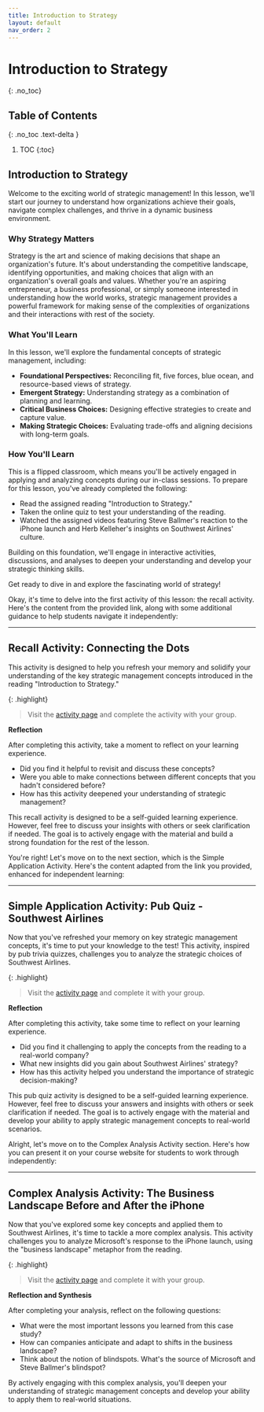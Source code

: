 ```yaml
---
title: Introduction to Strategy
layout: default
nav_order: 2
---
```

# Introduction to Strategy
{: .no_toc}

## Table of Contents
{: .no_toc .text-delta }

1. TOC
{:toc}



## Introduction to Strategy

Welcome to the exciting world of strategic management! In this lesson, we'll start our journey to understand how organizations achieve their goals, navigate complex challenges, and thrive in a dynamic business environment.

### Why Strategy Matters

Strategy is the art and science of making decisions that shape an organization's future. It's about understanding the competitive landscape, identifying opportunities, and making choices that align with an organization's overall goals and values. Whether you're an aspiring entrepreneur, a business professional, or simply someone interested in understanding how the world works, strategic management provides a powerful framework for making sense of the complexities of organizations and their interactions with rest of the society.

### What You'll Learn

In this lesson, we'll explore the fundamental concepts of strategic management, including:

*   **Foundational Perspectives:** Reconciling fit, five forces, blue ocean, and resource-based views of strategy.
*   **Emergent Strategy:** Understanding strategy as a combination of planning and learning.
*   **Critical Business Choices:** Designing effective strategies to create and capture value.
*   **Making Strategic Choices:** Evaluating trade-offs and aligning decisions with long-term goals.

### How You'll Learn

This is a flipped classroom, which means you'll be actively engaged in applying and analyzing concepts during our in-class sessions. To prepare for this lesson, you've already completed the following:

*   Read the assigned reading "Introduction to Strategy."
*   Taken the online quiz to test your understanding of the reading.
*   Watched the assigned videos featuring Steve Ballmer's reaction to the iPhone launch and Herb Kelleher's insights on Southwest Airlines' culture.

Building on this foundation, we'll engage in interactive activities, discussions, and analyses to deepen your understanding and develop your strategic thinking skills.

Get ready to dive in and explore the fascinating world of strategy!

Okay, it's time to delve into the first activity of this lesson: the recall activity. Here's the content from the provided link, along with some additional guidance to help students navigate it independently:

***

## Recall Activity: Connecting the Dots

This activity is designed to help you refresh your memory and solidify your understanding of the key strategic management concepts introduced in the reading "Introduction to Strategy."

{: .highlight}
>Visit the [activity page](/activities/strategy-intro/recall-strategy) and complete the activity with your group.

**Reflection**

After completing this activity, take a moment to reflect on your learning experience.

*   Did you find it helpful to revisit and discuss these concepts?
*   Were you able to make connections between different concepts that you hadn't considered before?
*   How has this activity deepened your understanding of strategic management?

This recall activity is designed to be a self-guided learning experience. However, feel free to discuss your insights with others or seek clarification if needed. The goal is to actively engage with the material and build a strong foundation for the rest of the lesson.

You're right! Let's move on to the next section, which is the Simple Application Activity. Here's the content adapted from the link you provided, enhanced for independent learning:

---

## Simple Application Activity: Pub Quiz - Southwest Airlines

Now that you've refreshed your memory on key strategic management concepts, it's time to put your knowledge to the test! This activity, inspired by pub trivia quizzes, challenges you to analyze the strategic choices of Southwest Airlines.

{: .highlight}
> Visit the [activity page](/activities/strategy-intro/apply-strategy) and complete it with your group.

**Reflection**

After completing this activity, take some time to reflect on your learning experience.

*   Did you find it challenging to apply the concepts from the reading to a real-world company?
*   What new insights did you gain about Southwest Airlines' strategy?
*   How has this activity helped you understand the importance of strategic decision-making?

This pub quiz activity is designed to be a self-guided learning experience. However, feel free to discuss your answers and insights with others or seek clarification if needed. The goal is to actively engage with the material and develop your ability to apply strategic management concepts to real-world scenarios.

Alright, let's move on to the Complex Analysis Activity section. Here's how you can present it on your course website for students to work through independently:

---

## Complex Analysis Activity: The Business Landscape Before and After the iPhone

Now that you've explored some key concepts and applied them to Southwest Airlines, it's time to tackle a more complex analysis. This activity challenges you to analyze Microsoft's response to the iPhone launch, using the "business landscape" metaphor from the reading.

{: .highlight}
> Visit the [activity page](/activities/strategy-intro/analyze-strategy) and complete it with your group.

**Reflection and Synthesis**

After completing your analysis, reflect on the following questions:

*   What were the most important lessons you learned from this case study?
*   How can companies anticipate and adapt to shifts in the business landscape?
*   Think about the notion of blindspots. What's the source of Microsoft and Steve Ballmer's blindspot?

By actively engaging with this complex analysis, you'll deepen your understanding of strategic management concepts and develop your ability to apply them to real-world situations.

